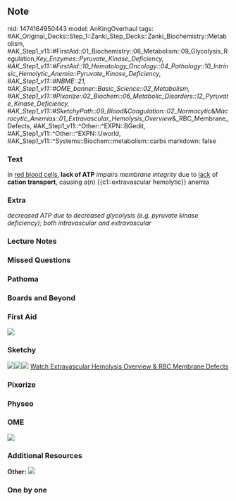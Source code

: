 ## Note
nid: 1474164950443
model: AnKingOverhaul
tags: #AK_Original_Decks::Step_1::Zanki_Step_Decks::Zanki_Biochemistry::Metabolism, #AK_Step1_v11::#FirstAid::01_Biochemistry::06_Metabolism::09_Glycolysis_Regulation,_Key_Enzymes::Pyruvate_Kinase_Deficiency, #AK_Step1_v11::#FirstAid::10_Hematology_Oncology::04_Pathology::10_Intrinsic_Hemolytic_Anemia::Pyruvate_Kinase_Deficiency, #AK_Step1_v11::#NBME::21, #AK_Step1_v11::#OME_banner::Basic_Science::02_Metabolism, #AK_Step1_v11::#Pixorize::02_Biochem::06_Metabolic_Disorders::12_Pyruvate_Kinase_Deficiency, #AK_Step1_v11::#SketchyPath::09_Blood_&_Coagulation::02_Normocytic_&_Macrocytic_Anemias::01_Extravascular_Hemolysis_Overview_&_RBC_Membrane_Defects, #AK_Step1_v11::^Other::^EXPN::BGedit, #AK_Step1_v11::^Other::^EXPN::Uworld, #AK_Step1_v11::^Systems::Biochem::metabolism::carbs
markdown: false

### Text
<div>
  In <u>red blood cells</u>, <b>lack of ATP</b> <i>impairs membrane
  integrity</i> due to <u>lack</u> of <b>cation transport</b>,
  causing a(n) {{c1::extravascular hemolytic}} anemia
</div>

### Extra
<i>decreased ATP due to decreased glycolysis (e.g. pyruvate kinase
deficiency); both intravascular and extravascular</i>

### Lecture Notes


### Missed Questions


### Pathoma


### Boards and Beyond


### First Aid
<img src="tmp3q_e8X.png">

### Sketchy
<img src="Screen%20Shot%202020-02-10%20at%2010.55.45%20AM.JPG"
class="resizer"><img src=
"Screen%20Shot%202020-02-10%20at%2010.56.27%20AM.JPG" class=
"resizer"><img src=
"Zoverall%20picture-34619bd654d681ee8cdc86bc15fb510fd9755dbc.JPG"
class="resizer"> <a href=
"https://dashboard.sketchy.com/study/medical/courses/medical-pathophysiology/units/medical-pathophysiology-blood-coagulation/videos/medical-pathophysiology-blood-and-coagulation-normocytic-and-macrocytic-anemias-extravascular-hemolysis-overview-and-rbc-membrane-defects?utm_source=anki&utm_medium=partnership&utm_campaign=february_update&utm_content=medical">
Watch Extravascular Hemolysis Overview & RBC Membrane Defects</a>

### Pixorize


### Physeo


### OME
<div class="ome-widget">
  <a href=
  "https://onlinemeded.org/spa/metabolism?ref=anki"><img src=
  "_OME_AnkiFlashcards_Topic_3.png"></a>
</div>

### Additional Resources
<b>Other:</b> <img src="tmp7XL_EC.png">

### One by one

